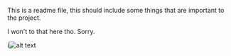This is a readme file, this should include some things that are important to the project.

I won't to that here tho. Sorry.


i![alt text](https://cdn.shopify.com/s/files/1/0598/4822/8886/files/hydrogen-oxygen-hero-mobile_2.png?v=1655313594)
